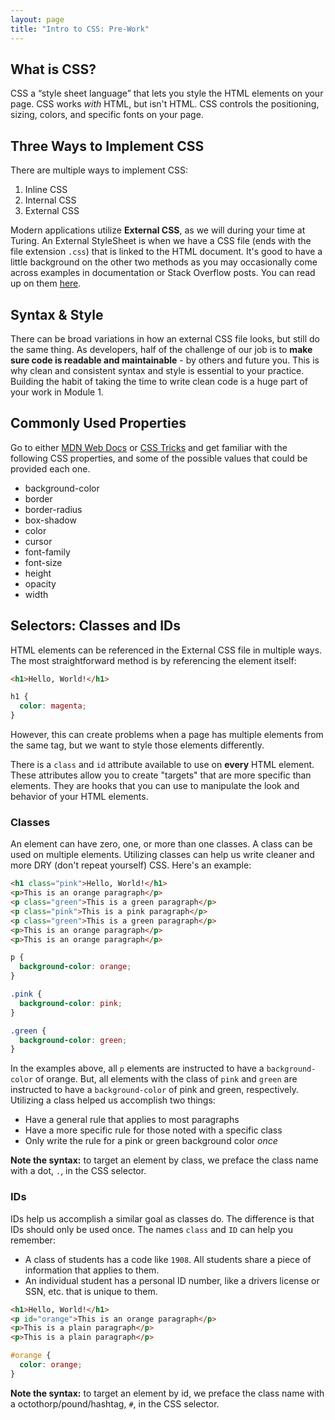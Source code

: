 ```yaml
---
layout: page
title: "Intro to CSS: Pre-Work"
---
```


## What is CSS?

CSS a “style sheet language” that lets you style the HTML elements on your page. CSS works _with_ HTML, but isn't HTML. CSS controls the positioning, sizing, colors, and specific fonts on your page.

## Three Ways to Implement CSS

There are multiple ways to implement CSS:
1. Inline CSS
2. Internal CSS
3. External CSS

Modern applications utilize **External CSS**, as we will during your time at Turing. An External StyleSheet is when we have a CSS file (ends with the file extension `.css`) that is linked to the HTML document. It's good to have a little background on the other two methods as you may occasionally come across examples in documentation or Stack Overflow posts. You can read up on them [here](https://www.freecodecamp.org/news/get-started-with-css-in-5-minutes-e0804813fc3e/).

## Syntax & Style

There can be broad variations in how an external CSS file looks, but still do the same thing. As developers, half of the challenge of our job is to **make sure code is readable and maintainable** - by others and future you. This is why clean and consistent syntax and style is essential to your practice. Building the habit of taking the time to write clean code is a huge part of your work in Module 1.

## Commonly Used Properties

Go to either [MDN Web Docs](https://developer.mozilla.org/en-US/) or [CSS Tricks](https://css-tricks.com/) and get familiar with the following CSS properties, and some of the possible values that could be provided each one.

- background-color
- border
- border-radius
- box-shadow
- color
- cursor
- font-family
- font-size
- height
- opacity
- width

## Selectors: Classes and IDs

HTML elements can be referenced in the External CSS file in multiple ways. The most straightforward method is by referencing the element itself:

```html
<h1>Hello, World!</h1>
```

```css
h1 {
  color: magenta;
}
```

However, this can create problems when a page has multiple elements from the same tag, but we want to style those elements differently.

There is a `class` and `id` attribute available to use on __every__ HTML element. These attributes allow you to create "targets" that are more specific than elements. They are hooks that you can use to manipulate the look and behavior of your HTML elements.

### Classes

An element can have zero, one, or more than one classes. A class can be used on multiple elements. Utilizing classes can help us write cleaner and more DRY (don't repeat yourself) CSS. Here's an example:

```html
<h1 class="pink">Hello, World!</h1>
<p>This is an orange paragraph</p>
<p class="green">This is a green paragraph</p>
<p class="pink">This is a pink paragraph</p>
<p class="green">This is a green paragraph</p>
<p>This is an orange paragraph</p>
<p>This is an orange paragraph</p>
```

```css
p {
  background-color: orange;
}

.pink {
  background-color: pink;
}

.green {
  background-color: green;
}
```

In the examples above, all `p` elements are instructed to have a `background-color` of orange. But, all elements with the class of `pink` and `green` are instructed to have a `background-color` of pink and green, respectively. Utilizing a class helped us accomplish two things:

- Have a general rule that applies to most paragraphs
- Have a more specific rule for those noted with a specific class
- Only write the rule for a pink or green background color _once_

**Note the syntax:** to target an element by class, we preface the class name with a dot, `.`, in the CSS selector.

### IDs

IDs help us accomplish a similar goal as classes do. The difference is that IDs should only be used once. The names `class` and `ID` can help you remember:
- A class of students has a code like `1908`. All students share a piece of information that applies to them.
- An individual student has a personal ID number, like a drivers license or SSN, etc. that is unique to them.

```html
<h1>Hello, World!</h1>
<p id="orange">This is an orange paragraph</p>
<p>This is a plain paragraph</p>
<p>This is a plain paragraph</p>
```

```css
#orange {
  color: orange;
}
```

**Note the syntax:** to target an element by id, we preface the class name with a octothorp/pound/hashtag, `#`, in the CSS selector.
